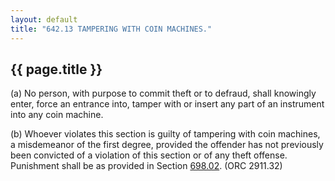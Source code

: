 ```yaml
---
layout: default 
title: "642.13 TAMPERING WITH COIN MACHINES."
---
```


{{ page.title }}
----------------

​(a) No person, with purpose to commit theft or to defraud, shall
knowingly enter, force an entrance into, tamper with or insert any part
of an instrument into any coin machine.

​(b) Whoever violates this section is guilty of tampering with coin
machines, a misdemeanor of the first degree, provided the offender has
not previously been convicted of a violation of this section or of any
theft offense. Punishment shall be as provided in Section
[698.02](38e2f631.html). (ORC 2911.32)
